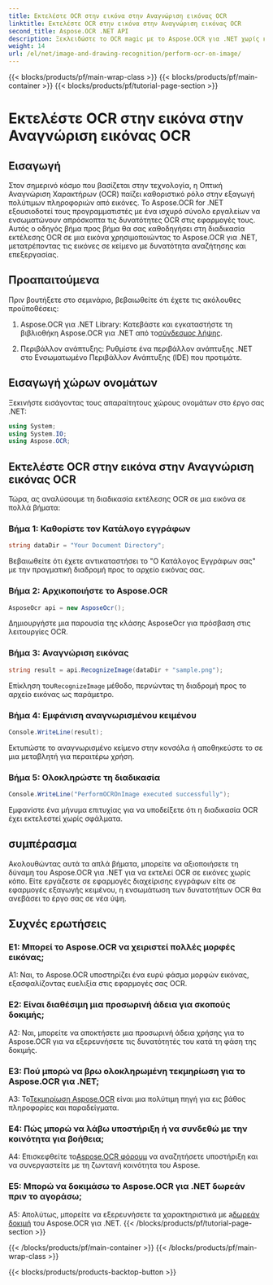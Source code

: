 ```yaml
---
title: Εκτελέστε OCR στην εικόνα στην Αναγνώριση εικόνας OCR
linktitle: Εκτελέστε OCR στην εικόνα στην Αναγνώριση εικόνας OCR
second_title: Aspose.OCR .NET API
description: Ξεκλειδώστε το OCR magic με το Aspose.OCR για .NET χωρίς κόπο να εξάγετε κείμενο από εικόνες. Εξερευνήστε το σεμινάριο για απρόσκοπτη ενσωμάτωση.
weight: 14
url: /el/net/image-and-drawing-recognition/perform-ocr-on-image/
---
```


{{< blocks/products/pf/main-wrap-class >}}
{{< blocks/products/pf/main-container >}}
{{< blocks/products/pf/tutorial-page-section >}}

# Εκτελέστε OCR στην εικόνα στην Αναγνώριση εικόνας OCR

## Εισαγωγή

Στον σημερινό κόσμο που βασίζεται στην τεχνολογία, η Οπτική Αναγνώριση Χαρακτήρων (OCR) παίζει καθοριστικό ρόλο στην εξαγωγή πολύτιμων πληροφοριών από εικόνες. Το Aspose.OCR for .NET εξουσιοδοτεί τους προγραμματιστές με ένα ισχυρό σύνολο εργαλείων να ενσωματώνουν απρόσκοπτα τις δυνατότητες OCR στις εφαρμογές τους. Αυτός ο οδηγός βήμα προς βήμα θα σας καθοδηγήσει στη διαδικασία εκτέλεσης OCR σε μια εικόνα χρησιμοποιώντας το Aspose.OCR για .NET, μετατρέποντας τις εικόνες σε κείμενο με δυνατότητα αναζήτησης και επεξεργασίας.

## Προαπαιτούμενα

Πριν βουτήξετε στο σεμινάριο, βεβαιωθείτε ότι έχετε τις ακόλουθες προϋποθέσεις:

1.  Aspose.OCR για .NET Library: Κατεβάστε και εγκαταστήστε τη βιβλιοθήκη Aspose.OCR για .NET από το[σύνδεσμος λήψης](https://releases.aspose.com/ocr/net/).

2. Περιβάλλον ανάπτυξης: Ρυθμίστε ένα περιβάλλον ανάπτυξης .NET στο Ενσωματωμένο Περιβάλλον Ανάπτυξης (IDE) που προτιμάτε.

## Εισαγωγή χώρων ονομάτων

Ξεκινήστε εισάγοντας τους απαραίτητους χώρους ονομάτων στο έργο σας .NET:

```csharp
using System;
using System.IO;
using Aspose.OCR;
```

## Εκτελέστε OCR στην εικόνα στην Αναγνώριση εικόνας OCR

Τώρα, ας αναλύσουμε τη διαδικασία εκτέλεσης OCR σε μια εικόνα σε πολλά βήματα:

### Βήμα 1: Καθορίστε τον Κατάλογο εγγράφων

```csharp
string dataDir = "Your Document Directory";
```

Βεβαιωθείτε ότι έχετε αντικαταστήσει το "Ο Κατάλογος Εγγράφων σας" με την πραγματική διαδρομή προς το αρχείο εικόνας σας.

### Βήμα 2: Αρχικοποιήστε το Aspose.OCR

```csharp
AsposeOcr api = new AsposeOcr();
```

Δημιουργήστε μια παρουσία της κλάσης AsposeOcr για πρόσβαση στις λειτουργίες OCR.

### Βήμα 3: Αναγνώριση εικόνας

```csharp
string result = api.RecognizeImage(dataDir + "sample.png");
```

 Επίκληση του`RecognizeImage` μέθοδο, περνώντας τη διαδρομή προς το αρχείο εικόνας ως παράμετρο.

### Βήμα 4: Εμφάνιση αναγνωρισμένου κειμένου

```csharp
Console.WriteLine(result);
```

Εκτυπώστε το αναγνωρισμένο κείμενο στην κονσόλα ή αποθηκεύστε το σε μια μεταβλητή για περαιτέρω χρήση.

### Βήμα 5: Ολοκληρώστε τη διαδικασία

```csharp
Console.WriteLine("PerformOCROnImage executed successfully");
```

Εμφανίστε ένα μήνυμα επιτυχίας για να υποδείξετε ότι η διαδικασία OCR έχει εκτελεστεί χωρίς σφάλματα.

## συμπέρασμα

Ακολουθώντας αυτά τα απλά βήματα, μπορείτε να αξιοποιήσετε τη δύναμη του Aspose.OCR για .NET για να εκτελεί OCR σε εικόνες χωρίς κόπο. Είτε εργάζεστε σε εφαρμογές διαχείρισης εγγράφων είτε σε εφαρμογές εξαγωγής κειμένου, η ενσωμάτωση των δυνατοτήτων OCR θα ανεβάσει το έργο σας σε νέα ύψη.

## Συχνές ερωτήσεις

### Ε1: Μπορεί το Aspose.OCR να χειριστεί πολλές μορφές εικόνας;

A1: Ναι, το Aspose.OCR υποστηρίζει ένα ευρύ φάσμα μορφών εικόνας, εξασφαλίζοντας ευελιξία στις εφαρμογές σας OCR.

### Ε2: Είναι διαθέσιμη μια προσωρινή άδεια για σκοπούς δοκιμής;

A2: Ναι, μπορείτε να αποκτήσετε μια προσωρινή άδεια χρήσης για το Aspose.OCR για να εξερευνήσετε τις δυνατότητές του κατά τη φάση της δοκιμής.

### Ε3: Πού μπορώ να βρω ολοκληρωμένη τεκμηρίωση για το Aspose.OCR για .NET;

 Α3: Το[Τεκμηρίωση Aspose.OCR](https://reference.aspose.com/ocr/net/) είναι μια πολύτιμη πηγή για εις βάθος πληροφορίες και παραδείγματα.

### Ε4: Πώς μπορώ να λάβω υποστήριξη ή να συνδεθώ με την κοινότητα για βοήθεια;

 A4: Επισκεφθείτε το[Aspose.OCR φόρουμ](https://forum.aspose.com/c/ocr/16) να αναζητήσετε υποστήριξη και να συνεργαστείτε με τη ζωντανή κοινότητα του Aspose.

### Ε5: Μπορώ να δοκιμάσω το Aspose.OCR για .NET δωρεάν πριν το αγοράσω;

 A5: Απολύτως, μπορείτε να εξερευνήσετε τα χαρακτηριστικά με a[δωρεάν δοκιμή](https://releases.aspose.com/) του Aspose.OCR για .NET.
{{< /blocks/products/pf/tutorial-page-section >}}

{{< /blocks/products/pf/main-container >}}
{{< /blocks/products/pf/main-wrap-class >}}

{{< blocks/products/products-backtop-button >}}
